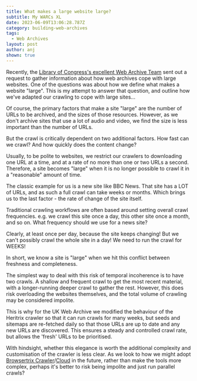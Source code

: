 ```yaml
---
title: What makes a large website large?
subtitle: My WARCs XL
date: 2023-06-09T13:06:28.787Z
category: building-web-archives
tags:
  - Web Archives
layout: post
author: anj
shown: true
---
```

Recently, the [Library of Congress's excellent Web Archive Team](https://www.loc.gov/programs/web-archiving/about-this-program/) sent out a request to gather information about how web archives cope with large websites. One of the questions was about how we define what makes a website "large".  This is my attempt to answer that question, and outline how we've adapted our crawling to cope with large sites...

<!--break-->

Of course, the primary factors that make a site "large" are the number of URLs to be archived, and the sizes of those resources.  However, as we don't archive sites that use a lot of audio and video, we find the size is less important than the number of URLs.

But the crawl is critically dependent on two additional factors.  How fast can we crawl? And how quickly does the content change?

Usually, to be polite to websites, we restrict our crawlers to downloading one URL at a time, and at a rate of no more than one or two URLs a second. Therefore, a site becomes "large" when it is no longer possible to crawl it in a "reasonable" amount of time. 

The classic example for us is a new site like BBC News. That site has a LOT of URLs, and as such a full crawl can take weeks or months. Which brings us to the last factor - the rate of change of the site itself.

Traditional crawling workflows are often based around setting overall crawl frequencies. e.g. we crawl this site once a day, this other site once a month, and so on.  What frequency should we use for a news site?

Clearly, at least once per day, because the site keeps changing! But we can't possibly crawl the whole site in a day! We need to run the crawl for WEEKS!

In short, we know a site is "large" when we hit this conflict between freshness and completeness. 

The simplest way to deal with this risk of temporal incoherence is to have two crawls. A shallow and frequent crawl to get the most recent material, with a longer-running deeper crawl to gather the rest. However, this does risk overloading the websites themselves, and the total volume of crawling may be considered impolite.

This is why for the UK Web Archive we modified the behaviour of the Heritrix crawler so that it can run crawls for many weeks, but seeds and sitemaps are re-fetched daily so that those URLs are up to date and any new URLs are discovered.  This ensures a steady and controlled crawl rate, but allows the 'fresh' URLs to be prioritised.

With hindsight, whether this elegance is worth the additional complexity and customisation of the crawler is less clear. As we look to how we might adopt [Browsertrix Crawler](https://github.com/webrecorder/browsertrix-crawler)/[Cloud](https://github.com/webrecorder/browsertrix-cloud) in the future, rather than make the tools more complex, perhaps it's better to risk being impolite and just run parallel crawls?
